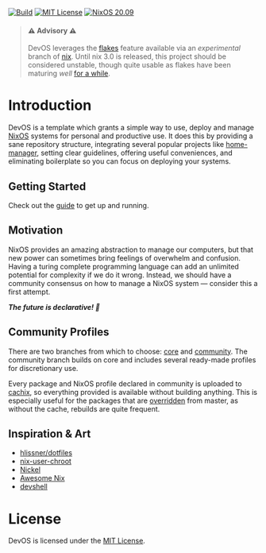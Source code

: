 [![Build](https://img.shields.io/github/checks-status/divnix/devos/core)](https://hercules-ci.com/github/divnix/devos/jobs)
[![MIT License](https://img.shields.io/github/license/divnix/devos)][mit]
[![NixOS 20.09](https://img.shields.io/badge/NixOS-v20.09-blue.svg?style=flat&logo=NixOS&logoColor=white)](https://nixos.org)

> #### ⚠ Advisory ⚠
> DevOS leverages the [flakes][flakes] feature available via an _experimental_
> branch of [nix][nix]. Until nix 3.0 is released, this project should be
> considered unstable, though quite usable as flakes have been maturing
> _well_
> [for a while](https://github.com/divnix/devos/tree/17713c22d07c54525c728c62060a0428b76dee3b).

# Introduction
DevOS is a template which grants a simple way to use, deploy and manage
[NixOS][nixos] systems for personal and productive use. It does this by
providing a sane repository structure, integrating several popular projects
like [home-manager][home-manager], setting clear guidelines, offering useful
conveniences, and eliminating boilerplate so you can focus on deploying your
systems.

## Getting Started
Check out the [guide](https://flk.nrdxp.dev/doc/start) to get up and running.

## Motivation
NixOS provides an amazing abstraction to manage our computers, but that new
power can sometimes bring feelings of overwhelm and confusion. Having a turing
complete programming language can add an unlimited potential for complexity if
we do it wrong. Instead, we should have a community consensus on how to manage
a NixOS system — consider this a first attempt.

___The future is declarative! 🎉___

## Community Profiles
There are two branches from which to choose: [core][core] and
[community][community]. The community branch builds on core and includes
several ready-made profiles for discretionary use.

Every package and NixOS profile declared in community is uploaded to
[cachix](./cachix), so everything provided is available without building
anything. This is especially useful for the packages that are
[overridden](./overrides) from master, as without the cache, rebuilds are
quite frequent.

## Inspiration & Art
- [hlissner/dotfiles][dotfiles]
- [nix-user-chroot](https://github.com/nix-community/nix-user-chroot)
- [Nickel](https://github.com/tweag/nickel)
- [Awesome Nix](https://github.com/nix-community/awesome-nix)
- [devshell](https://github.com/numtide/devshell)

# License
DevOS is licensed under the [MIT License][mit].

[nix]: https://nixos.org/manual/nix/stable
[mit]: https://mit-license.org
[nixos]: https://nixos.org/manual/nixos/stable
[home-manager]: https://nix-community.github.io/home-manager
[flakes]: https://nixos.wiki/wiki/Flakes
[core]: https://github.com/divnix/devos
[community]: https://github.com/divnix/devos/tree/community
[dotfiles]: https://github.com/hlissner/dotfiles
